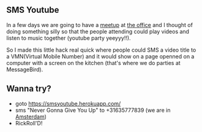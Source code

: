 ## SMS Youtube

In a few days we are going to have a [meetup](http://www.meetup.com/IPAs-APIs/events/228942964/) at [the office](http://messagebird.com) and I thought of doing something silly so that the people attending could play videos and listen to music together (youtube party yeeyyy!!). 

So I made this little hack real quick where people could SMS a video title to a VMN(Virtual Mobile Number) and it would show on a page openned on a computer with a screen on the kitchen (that's where we do parties at MessageBird). 

## Wanna try?

 * goto https://smsyoutube.herokuapp.com/
 * sms "Never Gonna Give You Up" to +31635777839 (we are in [Amsterdam](https://www.google.nl/maps/place/MessageBird/@52.359807,4.8537238,17z/data=!3m1!4b1!4m2!3m1!1s0x47c5e20fb1d4404f:0xec4ae591e6a2ea64?hl=en))
 * RickRoll'D!


